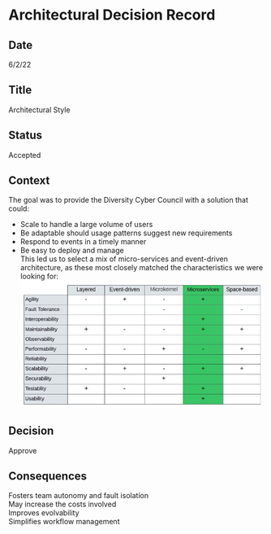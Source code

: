 # Architectural Decision Record
## Date
6/2/22 

## Title
Architectural Style

## Status
Accepted

## Context 
The goal was to provide the Diversity Cyber Council with a solution that could:<BR>
- Scale to handle a large volume of users<BR>
- Be adaptable should usage patterns suggest new requirements<BR>
- Respond to events in a timely manner<BR>
- Be easy to deploy and manage<BR>
This led us to select a mix of micro-services and event-driven architecture, as these most closely matched the characteristics we were looking for:<BR>
![Characteristic Mapping](/assets/images/DiversityCyberCouncil-ArchitecturalCharactoristics.jpeg)


## Decision
Approve

## Consequences
Fosters team autonomy and fault isolation<BR>
May increase the costs involved<BR>
Improves evolvability<BR>
Simplifies workflow management<BR>

